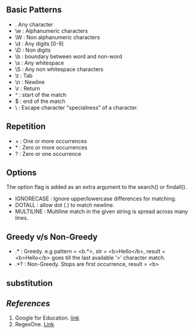 ## Basic Patterns
* . Any character
* \w : Alphanumeric characters
* \W : Non alphanumeric characters
* \d : Any digits [0-9]
* \D : Non digits 
* \b : boundary between word and non-word
* \s : Any whitespace
* \S : Any non whitespace characters
* \t : Tab
* \n : Newline
* \r : Return
* ^  : start of the match
* $  : end of the match
* \  : Escape character "specialness" of a character.

## Repetition

* \+ : One or more occurrences
* \* : Zero or more occurrences
* \? : Zero or one occurrence

## Options
The option flag is added as an extra argument to the search() or findall().
* IGNORECASE : Ignore upper/lowercase differences for matching.
* DOTALL : allow dot (.) to match newline.
* MULTILINE : Multiline match in the given string is spread across many lines. 

## Greedy v/s Non-Greedy
* .*  : Greedy. e.g pattern = <b.*>, str = <b\>Hello<\/b>, result = <b\>Hello<\/b> goes till the last available '>' character match.
* .*? : Non-Greedy. Stops are first occurrence, result = <b\>

## substitution


## *References*
1. Google for Education. [link](https://developers.google.com/edu/python/regular-expressions)
2. RegexOne. [Link](https://regexone.com/references/python)

